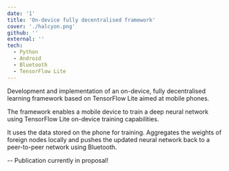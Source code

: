 ```yaml
---
date: '1'
title: 'On-device fully decentralised framework'
cover: './halcyon.png'
github: ''
external: ''
tech:
  - Python
  - Android
  - Bluetooth
  - TensorFlow Lite
---
```


Development and implementation of an on-device, fully decentralised learning framework based on TensorFlow Lite aimed at mobile phones.

The framework enables a mobile device to train a deep neural network using TensorFlow Lite on-device training capabilities.

It uses the data stored on the phone for training. Aggregates the weights of foreign nodes locally and pushes the updated neural network back to a peer-to-peer network using Bluetooth.

-- Publication currently in proposal!
